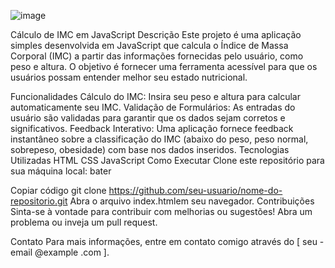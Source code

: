 ![image](https://github.com/user-attachments/assets/16546113-c35c-4cad-8040-19f32b340870)




Cálculo de IMC em JavaScript
Descrição
Este projeto é uma aplicação simples desenvolvida em JavaScript que calcula o Índice de Massa Corporal (IMC) a partir das informações fornecidas pelo usuário, como peso e altura. O objetivo é fornecer uma ferramenta acessível para que os usuários possam entender melhor seu estado nutricional.

Funcionalidades
Cálculo do IMC: Insira seu peso e altura para calcular automaticamente seu IMC.
Validação de Formulários: As entradas do usuário são validadas para garantir que os dados sejam corretos e significativos.
Feedback Interativo: Uma aplicação fornece feedback instantâneo sobre a classificação do IMC (abaixo do peso, peso normal, sobrepeso, obesidade) com base nos dados inseridos.
Tecnologias Utilizadas
HTML
CSS
JavaScript
Como Executar
Clone este repositório para sua máquina local:
bater

Copiar código
git clone https://github.com/seu-usuario/nome-do-repositorio.git
Abra o arquivo index.htmlem seu navegador.
Contribuições
Sinta-se à vontade para contribuir com melhorias ou sugestões! Abra um problema ou inveja um pull request.

Contato
Para mais informações, entre em contato comigo através do [ seu -email @example .com ].

